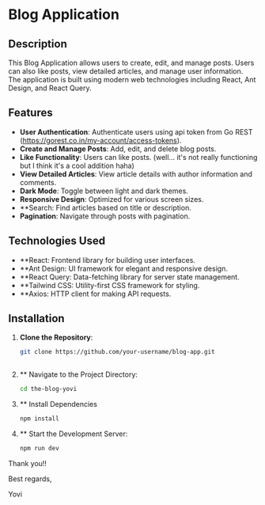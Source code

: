 # Blog Application

## Description

This Blog Application allows users to create, edit, and manage posts. Users can also like posts, view detailed articles, and manage user information. The application is built using modern web technologies including React, Ant Design, and React Query. 

## Features

- **User Authentication**: Authenticate users using api token from Go REST (https://gorest.co.in/my-account/access-tokens).
- **Create and Manage Posts**: Add, edit, and delete blog posts.
- **Like Functionality**: Users can like posts. (well... it's not really functioning but I think it's a cool addition haha)
- **View Detailed Articles**: View article details with author information and comments.
- **Dark Mode**: Toggle between light and dark themes.
- **Responsive Design**: Optimized for various screen sizes.
- **Search: Find articles based on title or description.
- **Pagination**: Navigate through posts with pagination.

## Technologies Used
- **React: Frontend library for building user interfaces.
- **Ant Design: UI framework for elegant and responsive design.
- **React Query: Data-fetching library for server state management.
- **Tailwind CSS: Utility-first CSS framework for styling.
- **Axios: HTTP client for making API requests.

## Installation

1. **Clone the Repository**:
   ```bash
   git clone https://github.com/your-username/blog-app.git
      
2. ** Navigate to the Project Directory:
   ```bash
   cd the-blog-yovi

3. ** Install Dependencies
    ```bash
    npm install

4. ** Start the Development Server:
   ```bash
   npm run dev

Thank you!!

Best regards,

Yovi
